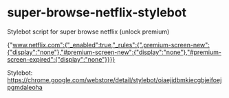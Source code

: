 # super-browse-netflix-stylebot
Stylebot script for super browse netflix (unlock premium)

{"www.netflix.com":{"_enabled":true,"_rules":{".premium-screen-new":{"display":"none"},"#premium-screen-new":{"display":"none"},"#premium-screen-expired":{"display":"none"}}}}


Stylebot: https://chrome.google.com/webstore/detail/stylebot/oiaejidbmkiecgbjeifoejpgmdaleoha
